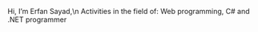 Hi, I’m Erfan Sayad,\n
Activities in the field of: Web programming, C# and .NET programmer

<!---
ErfanS25/ErfanS25 is a ✨ special ✨ repository because its `README.md` (this file) appears on your GitHub profile.
You can click the Preview link to take a look at your changes.
--->
